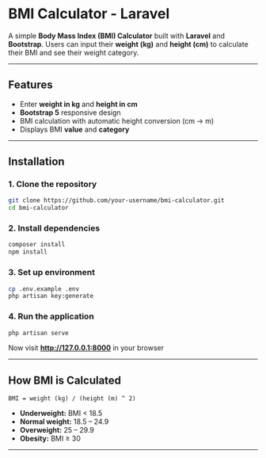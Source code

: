# BMI Calculator - Laravel
A simple **Body Mass Index (BMI) Calculator** built with **Laravel** and **Bootstrap**. Users can input their **weight (kg)** and **height (cm)** to calculate their BMI and see their weight category.

---

## Features
- Enter **weight in kg** and **height in cm**
- **Bootstrap 5** responsive design
- BMI calculation with automatic height conversion (cm → m)
- Displays BMI **value** and **category**

---

## Installation

### **1. Clone the repository**
```sh
git clone https://github.com/your-username/bmi-calculator.git
cd bmi-calculator
```

### **2. Install dependencies**
```sh
composer install
npm install
```

### **3. Set up environment**
```sh
cp .env.example .env
php artisan key:generate
```

### **4. Run the application**
```sh
php artisan serve
```
Now visit **http://127.0.0.1:8000** in your browser

---

## How BMI is Calculated
```
BMI = weight (kg) / (height (m) ^ 2)
```
- **Underweight:** BMI < 18.5  
- **Normal weight:** 18.5 – 24.9  
- **Overweight:** 25 – 29.9  
- **Obesity:** BMI ≥ 30  

---
